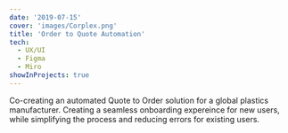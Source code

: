 ```yaml
---
date: '2019-07-15'
cover: 'images/Corplex.png'
title: 'Order to Quote Automation'
tech:
  - UX/UI
  - Figma
  - Miro
showInProjects: true
---
```


Co-creating an automated Quote to Order solution for a global plastics manufacturer. Creating a seamless onboarding expereince for new users, while simplifying the process and reducing errors for existing users.
